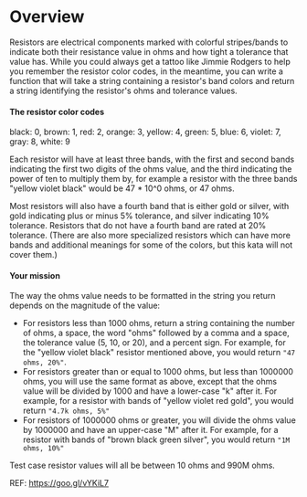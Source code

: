 # Overview

Resistors are electrical components marked with colorful stripes/bands to indicate both their resistance value in ohms and how tight a tolerance that value has. While you could always get a tattoo like Jimmie Rodgers to help you remember the resistor color codes, in the meantime, you can write a function that will take a string containing a resistor's band colors and return a string identifying the resistor's ohms and tolerance values.

#### The resistor color codes

black: 0, brown: 1, red: 2, orange: 3, yellow: 4, green: 5, blue: 6, violet: 7, gray: 8, white: 9

Each resistor will have at least three bands, with the first and second bands indicating the first two digits of the ohms value, and the third indicating the power of ten to multiply them by, for example a resistor with the three bands "yellow violet black" would be 47 * 10^0 ohms, or 47 ohms.

Most resistors will also have a fourth band that is either gold or silver, with gold indicating plus or minus 5% tolerance, and silver indicating 10% tolerance. Resistors that do not have a fourth band are rated at 20% tolerance. (There are also more specialized resistors which can have more bands and additional meanings for some of the colors, but this kata will not cover them.)

#### Your mission

The way the ohms value needs to be formatted in the string you return depends on the magnitude of the value:

* For resistors less than 1000 ohms, return a string containing the number of ohms, a space, the word "ohms" followed by a comma and a space, the tolerance value (5, 10, or 20), and a percent sign. For example, for the "yellow violet black" resistor mentioned above, you would return <code>"47 ohms, 20%"</code>.
* For resistors greater than or equal to 1000 ohms, but less than 1000000 ohms, you will use the same format as above, except that the ohms value will be divided by 1000 and have a lower-case "k" after it. For example, for a resistor with bands of "yellow violet red gold", you would return <code>"4.7k ohms, 5%"</code>
* For resistors of 1000000 ohms or greater, you will divide the ohms value by 1000000 and have an upper-case "M" after it. For example, for a resistor with bands of "brown black green silver", you would return <code>"1M ohms, 10%"</code>

Test case resistor values will all be between 10 ohms and 990M ohms.

REF: https://goo.gl/vYKiL7
